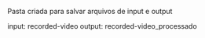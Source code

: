 Pasta criada para salvar arquivos de input e output

input: recorded-video
output: recorded-video_processado
